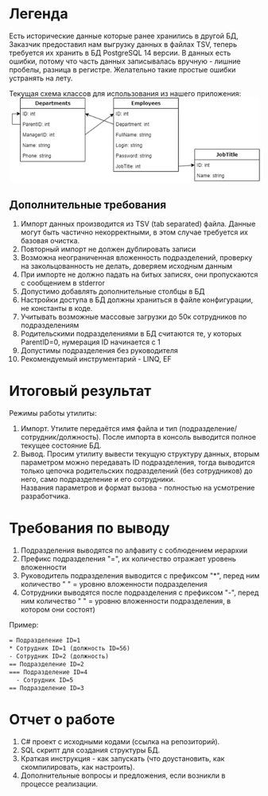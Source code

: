 # Легенда  
Есть исторические данные которые ранее хранились в другой БД, Заказчик предоставил нам выгрузку данных в файлах TSV, теперь требуется их хранить в БД PostgreSQL 14 версии. В данных есть ошибки, потому что часть данных записывалась вручную - лишние пробелы, разница в регистре. Желательно такие простые ошибки устранять на лету.

Текущая схема классов для использования из нашего приложения:  
![](img/68761bcc27ea98d8909e7fc1e2c3e5af8cbe17df.png)  

## Дополнительные требования  
1. Импорт данных производится из TSV (tab separated) файла. Данные могут быть частично некорректными, в этом случае требуется их базовая очистка.
2. Повторный импорт не должен дублировать записи
3. Возможна неограниченная вложенность подразделений, проверку на закольцованность не делать, доверяем исходным данным
4. При импорте не должно падать на битых записях, они пропускаются с сообщением в stderror
5. Допустимо добавлять дополнительные столбцы в БД
6. Настройки доступа в БД должны храниться в файле конфигурации, не константы в коде.
7. Учитывать возможные массовые загрузки до 50к сотрудников по подразделениям
8. Родительскими подразделениями в БД считаются те, у которых ParentID=0, нумерация ID начинается с 1
9. Допустимы подразделения без руководителя
10. Рекомендуемый инструментарий - LINQ, EF

# Итоговый результат  
Режимы работы утилиты:  
1. Импорт. Утилите передаётся имя файла и тип (подразделение/сотрудник/должность). После импорта в консоль выводится полное текущее состояние БД.  
2. Вывод. Просим утилиту вывести текущую структуру данных, вторым параметром можно передавать ID подразделения, тогда выводится только цепочка родительских подразделений (без сотрудников) до него, само подразделение и его сотрудники.  
Названия параметров и формат вызова - полностью на усмотрение разработчика.

# Требования по выводу  
1. Подразделения выводятся по алфавиту с соблюдением иерархии
2. Префикс подразделения "=", их количество отражает уровень вложенности
3. Руководитель подразделения выводится с префиксом "*", перед ним количество " " = уровню вложенности подразделения
4. Сотрудники выводятся после подразделения с префиксом "-", перед ним количество " " = уровню вложенности подразделения, в котором они состоят)

Пример:
```
= Подразделение ID=1
* Сотрудник ID=1 (должность ID=56)
- Сотрудник ID=2 (должность)
== Подразделение ID=2
=== Подразделение ID=4
  - Сотрудник ID=5
== Подразделение ID=3
```

# Отчет о работе  
1. C# проект с исходными кодами (ссылка на репозиторий).  
2. SQL скрипт для создания структуры БД.  
3. Краткая инструкция - как запускать (что доустановить, как скомпилировать, как настроить).  
4. Дополнительные вопросы и предложения, если возникли в процессе реализации.  
